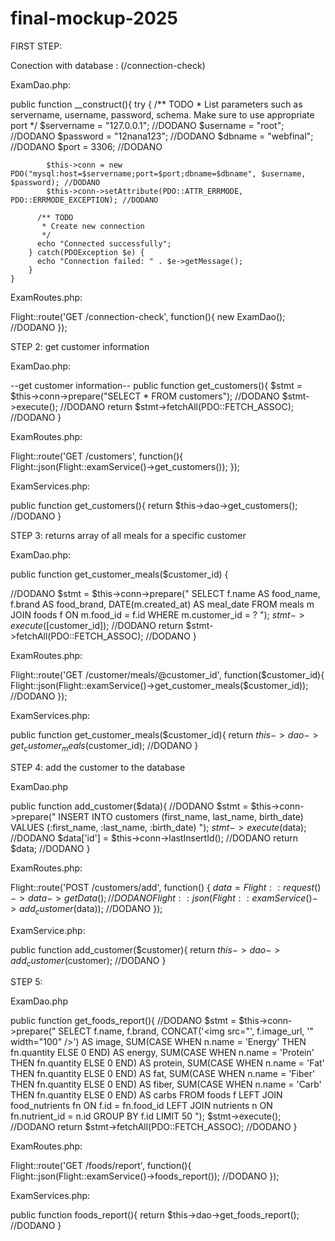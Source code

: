 # final-mockup-2025

FIRST STEP:

Conection with database : (/connection-check)

ExamDao.php:

public function __construct(){
        try {
          /** TODO
           * List parameters such as servername, username, password, schema. Make sure to use appropriate port
           */
          $servername = "127.0.0.1"; //DODANO
            $username = "root"; //DODANO
            $password = "12nana123"; //DODANO
            $dbname = "webfinal"; //DODANO
            $port = 3306; //DODANO

            $this->conn = new PDO("mysql:host=$servername;port=$port;dbname=$dbname", $username, $password); //DODANO
            $this->conn->setAttribute(PDO::ATTR_ERRMODE, PDO::ERRMODE_EXCEPTION); //DODANO

          /** TODO
           * Create new connection
           */
          echo "Connected successfully";
        } catch(PDOException $e) {
          echo "Connection failed: " . $e->getMessage();
        }
    }


ExamRoutes.php:

Flight::route('GET /connection-check', function(){
    new ExamDao(); //DODANO
});


STEP 2: get customer information

ExamDao.php:

  --get customer information--
public function get_customers(){
  $stmt = $this->conn->prepare("SELECT * FROM customers"); //DODANO
  $stmt->execute(); //DODANO
  return $stmt->fetchAll(PDO::FETCH_ASSOC); //DODANO
}

ExamRoutes.php:

Flight::route('GET /customers', function(){
  Flight::json(Flight::examService()->get_customers());
});

ExamServices.php:

public function get_customers(){
  return $this->dao->get_customers(); //DODANO
}

STEP 3: returns array of all meals for a specific customer

ExamDao.php:

public function get_customer_meals($customer_id) {

//DODANO
$stmt = $this->conn->prepare("
  SELECT f.name AS food_name, f.brand AS food_brand, DATE(m.created_at) AS meal_date 
    FROM meals m 
    JOIN foods f ON m.food_id = f.id
    WHERE m.customer_id = ?
  ");
  $stmt->execute([$customer_id]); //DODANO
  return $stmt->fetchAll(PDO::FETCH_ASSOC); //DODANO
}

ExamRoutes.php:

Flight::route('GET /customer/meals/@customer_id', function($customer_id){
  Flight::json(Flight::examService()->get_customer_meals($customer_id)); //DODANO
});

ExamServices.php:

public function get_customer_meals($customer_id){
  return $this->dao->get_customer_meals($customer_id); //DODANO
}


STEP 4: add the customer to the database

ExamDao.php

public function add_customer($data){
  //DODANO
  $stmt = $this->conn->prepare("
    INSERT INTO customers (first_name, last_name, birth_date)
    VALUES (:first_name, :last_name, :birth_date)
  ");
  $stmt->execute($data); //DODANO
  $data['id'] = $this->conn->lastInsertId(); //DODANO
  return $data; //DODANO
}

ExamRoutes.php:

Flight::route('POST /customers/add', function() {
  $data = Flight::request()->data->getData(); //DODANO
  Flight::json(Flight::examService()->add_customer($data)); //DODANO
});

ExamService.php:

public function add_customer($customer){
  return $this->dao->add_customer($customer); //DODANO
}

STEP 5:

ExamDao.php

public function get_foods_report(){
      //DODANO
      $stmt = $this->conn->prepare("
            SELECT 
                f.name,
                f.brand,
                CONCAT('<img src=\"', f.image_url, '\" width=\"100\" />') AS image,
                SUM(CASE WHEN n.name = 'Energy' THEN fn.quantity ELSE 0 END) AS energy,
                SUM(CASE WHEN n.name = 'Protein' THEN fn.quantity ELSE 0 END) AS protein,
                SUM(CASE WHEN n.name = 'Fat' THEN fn.quantity ELSE 0 END) AS fat,
                SUM(CASE WHEN n.name = 'Fiber' THEN fn.quantity ELSE 0 END) AS fiber,
                SUM(CASE WHEN n.name = 'Carb' THEN fn.quantity ELSE 0 END) AS carbs
            FROM foods f
            LEFT JOIN food_nutrients fn ON f.id = fn.food_id
            LEFT JOIN nutrients n ON fn.nutrient_id = n.id
            GROUP BY f.id
            LIMIT 50
        ");
        $stmt->execute(); //DODANO
        return $stmt->fetchAll(PDO::FETCH_ASSOC); //DODANO
    }

ExamRoutes.php:

Flight::route('GET /foods/report', function(){
  Flight::json(Flight::examService()->foods_report()); //DODANO
});

ExamServices.php:

public function foods_report(){
  return $this->dao->get_foods_report(); //DODANO
}